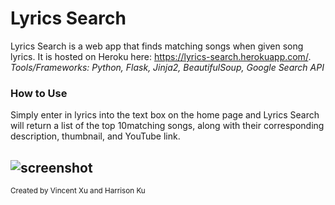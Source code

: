 # Lyrics Search
Lyrics Search is a web app that finds matching songs when given song lyrics. It is hosted on Heroku here: https://lyrics-search.herokuapp.com/.  
*Tools/Frameworks: Python, Flask, Jinja2, BeautifulSoup, Google Search API*

### How to Use
Simply enter in lyrics into the text box on the home page and Lyrics Search will return a list of the top 10matching songs, along with their corresponding description, thumbnail, and YouTube link.

![screenshot](http://tinyimg.io/i/86eeoMS.png) 
---
<sup>Created by Vincent Xu and Harrison Ku</sup>
